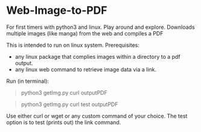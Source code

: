 # Web-Image-to-PDF
For first timers with python3 and linux. Play around and explore.
Downloads multiple images (like manga) from the web and compiles a PDF

This is intended to run on linux system.
Prerequisites:
- any linux package that complies images within a directory to a pdf output.
- any linux web command to retrieve image data via a link.

Run (in terminal):
> python3 getImg.py curl outputPDF

> python3 getImg.py curl test outputPDF

Use either curl or wget or any custom command of your choice.
The test option is to test (prints out) the link command.

